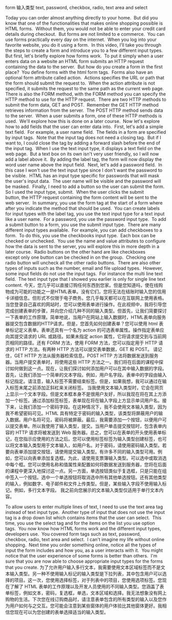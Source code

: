
form 输入类型
text, password, checkbox, radio, text area and select
 
Today you can order almost anything directly to your home. 
But did you know that one of the functionalities that makes online shopping possible is HTML forms. 
Without them, you would not be able to enter your credit card details during checkout. 
But forms are not limited to e commerce. 
You can use forms practically every day on the internet. 
When you log into your favorite website, you do it using a form. 
In this video, I'll take you through the steps to create a form and introduce you to a few different input types. 
But first, let's briefly explore how forms work. 
To put it simply when a user enters data on a website an HTML form submits an HTTP request containing the data to the server. 
But how do you create a form in the first place? 
You define forms with the html form tags. 
Forms also have an optional form attribute called action. 
Actions specifies the URL or path that the form should submit the request to. 
When the action attribute is not specified, it submits the request to the same path as the current web page. 
There is also the FORM method, with the FORM method you can specify the HTTP method to use for the HTTP request. 
There are two HTTP methods to submit the form data, GET and POST. 
Remember the GET HTTP method retrieves information from the server. 
The POST HTTP method sends data to the server. 
When a user submits a form, one of these HTTP methods is used. 
We'll explore how this is done on a later course. 
Now let's explore how to add fields that the user can enter data into. 
First, let's add a simple text field. 
For example, a user name field. 
The fields in a form are specified by input tags. 
Note that the input tag does not need a closing tag. 
But if I want to, I could close the tag by adding a forward slash before the end of the input tag. 
When I use the text input type, it displays a text field on the web page. 
But a text box on its own isn't very user friendly, so I will now add a label above it. 
By adding the label tag, the form will now display the word user name above the input field. 
Next, let's add a password field. 
In this case I won't use the text input type since I don't want the password to be visible. 
HTML has an input type specific for passwords that will mask the user's input data. 
The user name will be visible and the password will be masked. 
Finally, I need to add a button so the user can submit the form. 
So I used the input type, submit. 
When the user clicks the submit button, the HTTP request containing the form content will be sent to the web server. 
In summary, you use the form tag at the start of a form where after you indicate the method that should be used. 
You can create labels for input types with the label tag, you use the text input type for a text input like a user name. 
For a password, you use the password input type. 
To add a submit button to a form, you use the submit input type. 
There are many different input types available. 
For example, you can add checkboxes to a form. 
To do this, you use the checkbooks input type. 
Each box can be checked or unchecked. 
You use the name and value attributes to configure how the data is sent to the server, you will explore this in more depth in a later course. 
Radio buttons on the other hand are like checkboxes except only one button can be checked in on the group. 
Checking one radio button will uncheck all the other radio buttons. 
There are also other types of inputs such as the number, email and file upload types. 
However, some input fields do not use the input tags. 
For instance the multi line text field. 
The text input type that I showed you earlier is only for single line text content.
今天，您几乎可以直接订购任何东西到您家。但是您知道吗，使在线购物成为可能的功能之一是HTML表单。没有它们，您将无法在结账时输入您的信用卡详细信息。但形式不仅限于电子商务。您几乎每天都可以在互联网上使用表格。当您登录自己喜欢的网站时，您可以使用表单进行操作。在此视频中，我将引导您完成创建表单的步骤，并向您介绍几种不同的输入类型。但首先，让我们简要探讨一下表单的工作原理。简单地说，当用户在网站上输入数据时，HTML表单向服务器提交包含数据的HTTP请求。但是，您首先如何创建表单？您可以使用 html 表单标记定义表单。表单还具有一个名为 action 的可选表单属性。操作指定表单应向其提交请求的 URL 或路径。如果未指定 action 属性，它将请求提交到与当前网页相同的路径。还有 FORM 方法，使用 FORM 方法，您可以指定用于 HTTP 请求的 HTTP 方法。有两种 HTTP 方法可以提交表单数据，GET 和 POST。 请记住，GET HTTP 方法从服务器检索信息。POST HTTP 方法将数据发送到服务器。当用户提交表单时，将使用这些 HTTP 方法之一。我们将在后面的课程中探讨如何做到这一点。现在，让我们探讨如何添加用户可以在其中输入数据的字段。首先，让我们添加一个简单的文本字段。例如，用户名字段。表单中的字段由输入标记指定。请注意，输入标签不需要结束标签。但是，如果我想，我可以通过在输入标签末尾之前添加正斜杠来关闭标签。 当我使用文本输入类型时，它会在网页上显示一个文本字段。但是文本框本身不是很用户友好，所以我现在将在其上方添加一个标签。通过添加标签标签，表单现在将在输入字段上方显示单词用户名。接下来，让我们添加一个密码字段。在这种情况下，我不会使用文本输入类型，因为我不希望密码可见。HTML 具有特定于密码的输入类型，该类型将屏蔽用户的输入数据。用户名将可见，密码将被屏蔽。最后，我需要添加一个按钮，以便用户可以提交表单。所以我使用了输入类型，提交。当用户单击提交按钮时，包含表单内容的 HTTP 请求将被发送到 Web 服务器。总之，您可以在表单的开头使用表单标记，在您指示应使用的方法之后。您可以使用标签标签为输入类型创建标签，也可以将文本输入类型用于文本输入，如用户名。对于密码，请使用密码输入类型。若要向表单添加提交按钮，请使用提交输入类型。有许多不同的输入类型可用。例如，您可以向表单添加复选框。为此，请使用支票簿输入类型。可以选中或取消选中每个框。您可以使用名称和值属性来配置如何将数据发送到服务器，您将在后面的课程中更深入地探讨这一点。另一方面，单选按钮类似于复选框，只是只能在组中签入一个按钮。选中一个单选按钮将取消选中所有其他单选按钮。还有其他类型的输入，例如数字、电子邮件和文件上传类型。但是，某些输入字段不使用输入标记。例如，多行文本字段。 我之前向您展示的文本输入类型仅适用于单行文本内容。

To allow users to enter multiple lines of text, I need to use the text area tag instead of text input type. 
Another type of input that does not use the input tag is a drop down list which contains items that the user can select. 
This time, you use the select tag and for the items on the list you use option tags. 
You now know how HTML forms work and the different input types, developers use. 
You covered form tags such as text, password, checkbox, radio, text area and select. 
I can't imagine my life without online shopping. 
Next time you order something online, notice all the types of input the form includes and how you, as a user interacts with it. 
You might notice that the user experience of some forms is better than others. 
I'm sure that you are now able to choose appropriate input types for the forms that you create.
为了允许用户输入多行文本，我需要使用文本区域标签而不是文本输入类型。另一种不使用输入标记的输入类型是下拉列表，其中包含用户可以选择的项目。这一次，您使用选择标签，对于列表中的项目，您使用选项标签。您现在了解了 HTML 表单的工作原理以及开发人员使用的不同输入类型。您涵盖了表单标签，例如文本，密码，复选框，单选，文本区域和选择。我无法想象没有网上购物的生活。下次您在线订购商品时，请注意表单包含的所有类型的输入以及您作为用户如何与之交互。您可能会注意到某些窗体的用户体验比其他窗体更好。我相信您现在可以为您创建的表单选择适当的输入类型。